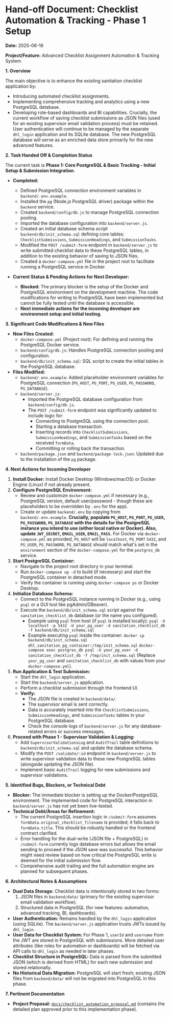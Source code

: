 # Hand-off Document: Checklist Automation & Tracking - Phase 1 Setup

**Date:** 2025-06-16

**Project/Feature:** Advanced Checklist Assignment Automation & Tracking System

**1. Overview**

The main objective is to enhance the existing sanitation checklist application by:
*   Introducing automated checklist assignments.
*   Implementing comprehensive tracking and analytics using a new PostgreSQL database.
*   Developing role-based dashboards and BI capabilities.
Crucially, the current workflow of saving checklist submissions as JSON files (used for an existing supervisor email validation process) must be retained. User authentication will continue to be managed by the separate `dhl_login` application and its SQLite database. The new PostgreSQL database will serve as an enriched data store primarily for the new advanced features.

**2. Task Handed Off & Completion Status**

The current task is **Phase 1: Core PostgreSQL & Basic Tracking - Initial Setup & Submission Integration**.

*   **Completed:**
    *   Defined PostgreSQL connection environment variables in `backend/.env.example`.
    *   Installed the `pg` (Node.js PostgreSQL driver) package within the `backend` service.
    *   Created `backend/config/db.js` to manage PostgreSQL connection pooling.
    *   Imported the database configuration into `backend/server.js`.
    *   Created an initial database schema script `backend/db/init_schema.sql` defining core tables: `ChecklistSubmissions`, `SubmissionHeadings`, and `SubmissionTasks`.
    *   Modified the `POST /submit-form` endpoint in `backend/server.js` to write submitted checklist data to these PostgreSQL tables, in addition to the existing behavior of saving to JSON files.
    *   Created a `docker-compose.yml` file in the project root to facilitate running a PostgreSQL service in Docker.

*   **Current Status & Pending Actions for Next Developer:**
    *   **Blocked:** The primary blocker is the setup of the Docker and PostgreSQL environment on the development machine. The code modifications for writing to PostgreSQL have been implemented but cannot be fully tested until the database is accessible.
    *   **Next immediate actions for the incoming developer are environment setup and initial testing.**

**3. Significant Code Modifications & New Files**

*   **New Files Created:**
    *   `docker-compose.yml` (Project root): For defining and running the PostgreSQL Docker service.
    *   `backend/config/db.js`: Handles PostgreSQL connection pooling and configuration.
    *   `backend/db/init_schema.sql`: SQL script to create the initial tables in the PostgreSQL database.
*   **Files Modified:**
    *   `backend/.env.example`: Added placeholder environment variables for PostgreSQL connection (`PG_HOST`, `PG_PORT`, `PG_USER`, `PG_PASSWORD`, `PG_DATABASE`).
    *   `backend/server.js`:
        *   Imported the PostgreSQL database configuration from `backend/config/db.js`.
        *   The `POST /submit-form` endpoint was significantly updated to include logic for:
            *   Connecting to PostgreSQL using the connection pool.
            *   Starting a database transaction.
            *   Inserting records into `ChecklistSubmissions`, `SubmissionHeadings`, and `SubmissionTasks` based on the received `formData`.
            *   Committing or rolling back the transaction.
    *   `backend/package.json` and `backend/package-lock.json`: Updated due to the installation of the `pg` package.

**4. Next Actions for Incoming Developer**

1.  **Install Docker:** Install Docker Desktop (Windows/macOS) or Docker Engine (Linux) if not already present.
2.  **Configure PostgreSQL Environment:**
    *   Review and customize `docker-compose.yml` if necessary (e.g., PostgreSQL version, default user/password - though these are placeholders to be overridden by `.env` for the app).
    *   Create or update `backend/.env` by copying from `backend/.env.example`. **Crucially, populate `PG_HOST`, `PG_PORT`, `PG_USER`, `PG_PASSWORD`, `PG_DATABASE` with the details for the PostgreSQL instance you intend to use (either local native or Docker). Also, update `JWT_SECRET`, `EMAIL_USER`, `EMAIL_PASS`.** For Docker via `docker-compose.yml` as provided, `PG_HOST` will be `localhost`, `PG_PORT` `5432`, and `PG_USER`, `PG_PASSWORD`, `PG_DATABASE` should match what's set in the `environment` section of the `docker-compose.yml` for the `postgres_db` service.
3.  **Start PostgreSQL Container:**
    *   Navigate to the project root directory in your terminal.
    *   Run `docker-compose up -d` to build (if necessary) and start the PostgreSQL container in detached mode.
    *   Verify the container is running using `docker-compose ps` or Docker Desktop.
4.  **Initialize Database Schema:**
    *   Connect to the PostgreSQL instance running in Docker (e.g., using `psql` or a GUI tool like pgAdmin/DBeaver).
    *   Execute the `backend/db/init_schema.sql` script against the `sanitation_checklist_db` database (or the name you configured).
        *   Example using `psql` from host (if `psql` is installed locally):
            `psql -h localhost -p 5432 -U your_pg_user -d sanitation_checklist_db -f backend/db/init_schema.sql`
        *   Example executing `psql` inside the container:
            `docker cp backend/db/init_schema.sql dhl_sanitation_pg_container:/tmp/init_schema.sql`
            `docker-compose exec postgres_db psql -U your_pg_user -d sanitation_checklist_db -f /tmp/init_schema.sql`
            (Replace `your_pg_user` and `sanitation_checklist_db` with values from your `docker-compose.yml`).
5.  **Run Application & Test Submission:**
    *   Start the `dhl_login` application.
    *   Start the `backend/server.js` application.
    *   Perform a checklist submission through the frontend UI.
    *   **Verify:**
        *   The JSON file is created in `backend/data/`.
        *   The supervisor email is sent correctly.
        *   Data is accurately inserted into the `ChecklistSubmissions`, `SubmissionHeadings`, and `SubmissionTasks` tables in your PostgreSQL database.
        *   Check the console logs of `backend/server.js` for any database-related errors or success messages.
6.  **Proceed with Phase 1 - Supervisor Validation & Logging:**
    *   Add `SupervisorValidationsLog` and `AuditTrail` table definitions to `backend/db/init_schema.sql` and update the database schema.
    *   Modify the `POST /validate/:id` endpoint in `backend/server.js` to write supervisor validation data to these new PostgreSQL tables (alongside updating the JSON file).
    *   Implement basic `AuditTrail` logging for new submissions and supervisor validations.

**5. Identified Bugs, Blockers, or Technical Debt**

*   **Blocker:** The immediate blocker is setting up the Docker/PostgreSQL environment. The implemented code for PostgreSQL interaction in `backend/server.js` has not yet been live-tested.
*   **Technical Debt/Areas for Refinement:**
    *   The current PostgreSQL insertion logic in `/submit-form` assumes `formData.original_checklist_filename` is provided; it falls back to `formData.title`. This should be robustly handled or the frontend contract clarified.
    *   Error handling for the dual-write (JSON file + PostgreSQL) in `/submit-form` currently logs database errors but allows the email sending to proceed if the JSON save was successful. This behavior might need review based on how critical the PostgreSQL write is deemed for the initial submission flow.
    *   Comprehensive audit trailing and the full automation engine are planned for subsequent phases.

**6. Architectural Notes & Assumptions**

*   **Dual Data Storage:** Checklist data is intentionally stored in two forms:
    1.  JSON files in `backend/data/` (primary for the existing supervisor email validation workflow).
    2.  Structured data in PostgreSQL (for new features: automation, advanced tracking, BI, dashboards).
*   **User Authentication:** Remains handled by the `dhl_login` application (using SQLite). The `backend/server.js` application trusts JWTs issued by `dhl_login`.
*   **User Data for Checklist System:** For Phase 1, `userId` and `username` from the JWT are stored in PostgreSQL with submissions. More detailed user attributes (like roles for automation or dashboards) will be fetched via API calls to `dhl_login` as needed in later phases.
*   **Checklist Structure in PostgreSQL:** Data is parsed from the submitted JSON (which is derived from HTML) for each new submission and stored relationally.
*   **No Historical Data Migration:** PostgreSQL will start fresh; existing JSON files from `backend/data/` will not be migrated into PostgreSQL in this phase.

**7. Pertinent Documentation**

*   **Project Proposal:** [`docs/checklist_automation_proposal.md`](docs/checklist_automation_proposal.md) (contains the detailed plan approved prior to this implementation phase).